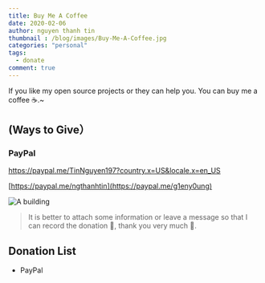 ```yaml
---
title: Buy Me A Coffee
date: 2020-02-06
author: nguyen thanh tin
thumbnail : /blog/images/Buy-Me-A-Coffee.jpg
categories: "personal"
tags:
  - donate
comment: true
---
```


If you like my open source projects or they can help you. You can buy me a coffee ☕.~

<!--more-->

## (Ways to Give）
### PayPal
https://paypal.me/TinNguyen197?country.x=US&locale.x=en_US

[https://paypal.me/ngthanhtin](https://paypal.me/g1eny0ung)

![A building](/blog/images/Buy-Me-A-Coffee.jpg)
> It is better to attach some information or leave a message so that I can record the donation 📝, thank you very much 🙏.

## Donation List
- PayPal
